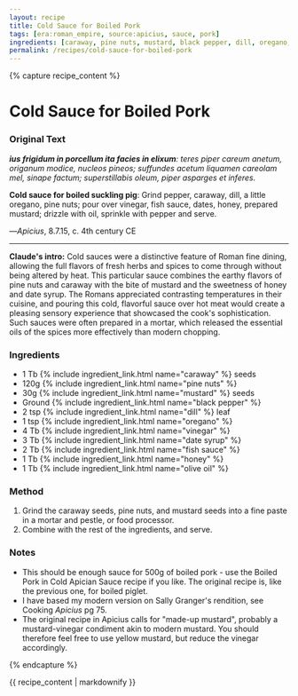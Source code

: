 ```yaml
---
layout: recipe
title: Cold Sauce for Boiled Pork
tags: [era:roman_empire, source:apicius, sauce, pork]
ingredients: [caraway, pine nuts, mustard, black pepper, dill, oregano, vinegar, date syrup, fish sauce, honey, olive oil]
permalink: /recipes/cold-sauce-for-boiled-pork
---
```


{% capture recipe_content %}
# Cold Sauce for Boiled Pork

### Original Text
***ius frigidum in porcellum ita facies in elixum**: teres piper careum anetum, origanum modice, nucleos pineos; suffundes acetum liquamen careolam mel, sinape factum; superstillabis oleum, piper asparges et inferes.*

**Cold sauce for boiled suckling pig**: Grind pepper, caraway, dill, a little oregano, pine nuts; pour over vinegar, fish sauce, dates, honey, prepared mustard; drizzle with oil, sprinkle with pepper and serve.

—*Apicius*, 8.7.15, c. 4th century CE

___

**Claude's intro:** Cold sauces were a distinctive feature of Roman fine dining, allowing the full flavors of fresh herbs and spices to come through without being altered by heat. This particular sauce combines the earthy flavors of pine nuts and caraway with the bite of mustard and the sweetness of honey and date syrup. The Romans appreciated contrasting temperatures in their cuisine, and pouring this cold, flavorful sauce over hot meat would create a pleasing sensory experience that showcased the cook's sophistication. Such sauces were often prepared in a mortar, which released the essential oils of the spices more effectively than modern chopping.

### Ingredients
- 1 Tb {% include ingredient_link.html name="caraway" %} seeds
- 120g {% include ingredient_link.html name="pine nuts" %}
- 30g {% include ingredient_link.html name="mustard" %} seeds
- Ground {% include ingredient_link.html name="black pepper" %}
- 2 tsp {% include ingredient_link.html name="dill" %} leaf
- 1 tsp {% include ingredient_link.html name="oregano" %}
- 4 Tb {% include ingredient_link.html name="vinegar" %}
- 3 Tb {% include ingredient_link.html name="date syrup" %}
- 2 Tb {% include ingredient_link.html name="fish sauce" %}
- 1 Tb {% include ingredient_link.html name="honey" %}
- 1 Tb {% include ingredient_link.html name="olive oil" %}

### Method
1. Grind the caraway seeds, pine nuts, and mustard seeds into a fine paste in a mortar and pestle, or food processor.
2. Combine with the rest of the ingredients, and serve.

### Notes
- This should be enough sauce for 500g of boiled pork - use the Boiled Pork in Cold Apician Sauce recipe if you like. The original recipe is, like the previous one, for boiled piglet.
- I have based my modern version on Sally Granger's rendition, see Cooking *Apicius* pg 75.
- The original recipe in Apicius calls for "made-up mustard", probably a mustard-vinegar condiment akin to modern mustard. You should therefore feel free to use yellow mustard, but reduce the vinegar accordingly.

{% endcapture %}

{{ recipe_content | markdownify }}